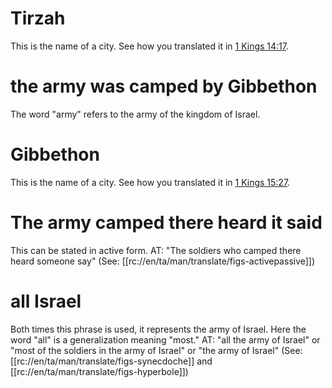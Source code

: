 # Tirzah

This is the name of a city. See how you translated it in [1 Kings 14:17](../14/17.md).

# the army was camped by Gibbethon

The word "army" refers to the army of the kingdom of Israel.

# Gibbethon

This is the name of a city. See how you translated it in [1 Kings 15:27](../15/27.md).

# The army camped there heard it said

This can be stated in active form. AT: "The soldiers who camped there heard someone say" (See: [[rc://en/ta/man/translate/figs-activepassive]])

# all Israel

Both times this phrase is used, it represents the army of Israel. Here the word "all" is a generalization meaning "most." AT: "all the army of Israel" or "most of the soldiers in the army of Israel" or "the army of Israel" (See: [[rc://en/ta/man/translate/figs-synecdoche]] and [[rc://en/ta/man/translate/figs-hyperbole]])